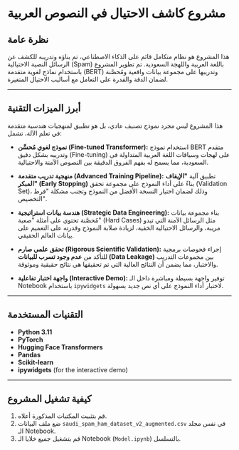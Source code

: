# مشروع كاشف الاحتيال في النصوص العربية

##  نظرة عامة

هذا المشروع هو نظام متكامل قائم على الذكاء الاصطناعي، تم بناؤه وتدريبه للكشف عن الرسائل النصية الاحتيالية (Spam) باللغة العربية واللهجة السعودية. تم تطوير المشروع باستخدام نماذج لغوية متقدمة (BERT) وتدريبها على مجموعة بيانات واقعية ومُحصَّنة لضمان الدقة والقدرة على التعامل مع أساليب الاحتيال المتغيرة.

---

## أبرز الميزات التقنية

هذا المشروع ليس مجرد نموذج تصنيف عادي، بل هو تطبيق لمنهجيات هندسية متقدمة في تعلم الآلة، تشمل:

* **نموذج لغوي مُحسَّن (Fine-tuned Transformer):**
    استخدام نموذج BERT متقدم وتدريبه بشكل دقيق (Fine-tuning) على لهجات وسياقات اللغة العربية المتداولة في السعودية، مما يسمح له بفهم الفروق الدقيقة بين النصوص الآمنة والاحتيالية.

* **منهجية تدريب متقدمة (Advanced Training Pipeline):**
    تطبيق آلية **"الإيقاف المبكر" (Early Stopping)** بناءً على أداء النموذج على مجموعة تحقق (Validation Set)، وذلك لضمان اختيار النسخة الأفضل من النموذج وتجنب مشكلة "فرط التخصيص".

* **هندسة بيانات استراتيجية (Strategic Data Engineering):**
    بناء مجموعة بيانات مُحصَّنة تحتوي على أمثلة "صعبة" (Hard Cases) مثل الرسائل الآمنة التي تبدو مريبة، والرسائل الاحتيالية الخفية، لزيادة صلابة النموذج وقدرته على التعميم على بيانات العالم الحقيقي.

* **تحقق علمي صارم (Rigorous Scientific Validation):**
    إجراء فحوصات برمجية للتأكد من **عدم وجود تسرب للبيانات (Data Leakage)** بين مجموعات التدريب والاختبار، مما يضمن أن النتائج العالية التي تم تحقيقها هي نتائج حقيقية وموثوقة.

* **واجهة اختبار تفاعلية (Interactive Demo):**
    توفير واجهة بسيطة ومباشرة داخل الـ Notebook باستخدام `ipywidgets` لاختبار أداء النموذج على أي نص جديد بسهولة.

---

## التقنيات المستخدمة
* **Python 3.11**
* **PyTorch**
* **Hugging Face Transformers**
* **Pandas**
* **Scikit-learn**
* **ipywidgets** (for the interactive demo)

---

## كيفية تشغيل المشروع
1.  قم بتثبيت المكتبات المذكورة أعلاه.
2.  ضع ملف البيانات `saudi_spam_ham_dataset_v2_augmented.csv` في نفس مجلد الـ Notebook.
3.  قم بتشغيل جميع خلايا الـ Notebook (`Model.ipynb`) بالتسلسل.